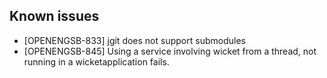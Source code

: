 Known issues
-----------------------

  * [OPENENGSB-833] jgit does not support submodules
  * [OPENENGSB-845] Using a service involving wicket from a thread, not running in a wicketapplication fails.

